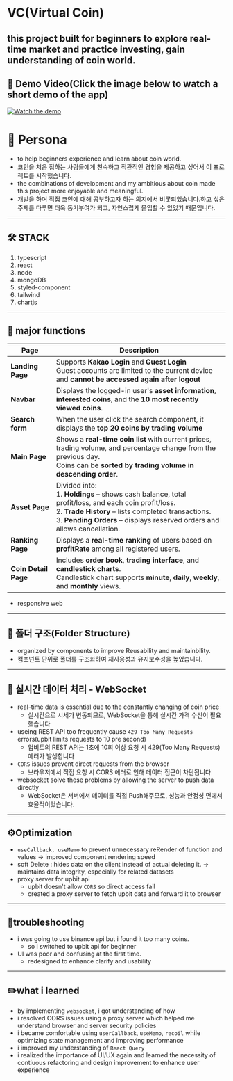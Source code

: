 # VC(Virtual Coin)

this project built for beginners to explore real-time market and practice investing, gain understanding of coin world.
---

## 🎥 Demo Video(Click the image below to watch a short demo of the app)
[![Watch the demo](https://img.youtube.com/vi/ccbFX_n9WCk/0.jpg)](https://www.youtube.com/watch?v=ccbFX_n9WCk)



# 👤 Persona
- to help beginners experience and learn about coin world.
- 코인을 처음 접하는 사람들에게 친숙하고 직관적인 경험을 제공하고 싶어서 이 프로젝트를 시작했습니다.
- the combinations of development and my ambitious about coin made this project more enjoyable and meaningful.
- 개발을 하며 직접 코인에 대해 공부하고자 하는 의지에서 비롯되었습니다.하고 싶은 주제를 다루면 더욱 동기부여가 되고, 자연스럽게 몰입할 수 있었기 때문입니다.

---
## 🛠️ STACK
1. typescript
2. react
3. node
4. mongoDB
5. styled-component
6. tailwind
7. chartjs

---

## 🚀 major functions
| Page | Description |
|------|-------------|
| **Landing Page** | Supports **Kakao Login** and **Guest Login**<br/> Guest accounts are limited to the current device and **cannot be accessed again after logout** |
| **Navbar** | Displays the logged-in user's **asset information**, **interested coins**, and the **10 most recently viewed coins**. |
| **Search form** | When the user click the search component, it displays the **top 20 coins by trading volume** |
| **Main Page** | Shows a **real-time coin list** with current prices, trading volume, and percentage change from the previous day.<br/> Coins can be **sorted by trading volume in descending order**. |
| **Asset Page** | Divided into: <br/> 1. **Holdings** – shows cash balance, total profit/loss, and each coin profit/loss. <br/> 2. **Trade History** – lists completed transactions. <br/> 3. **Pending Orders** – displays reserved orders and allows cancellation. |
| **Ranking Page** | Displays a **real-time ranking** of users based on **profitRate** among all registered users. |
| **Coin Detail Page** | Includes **order book**, **trading interface**, and **candlestick charts**.<br/> Candlestick chart supports **minute**, **daily**, **weekly**, and **monthly** views. |
+ responsive web

--- 

## 📁 폴더 구조(Folder Structure)
- organized by components to improve Reusability and maintainbility.
- 컴포넌트 단위로 폴더를 구조화하여 재사용성과 유지보수성을 높였습니다.

---

## 🔄 실시간 데이터 처리 - WebSocket
- real-time data is essential due to the constantly changing of coin price
  - 실시간으로 시세가 변동되므로, WebSocket을 통해 실시간 가격 수신이 필요했습니다
- useing REST API too frequently cause `429 Too Many Requests` errors(upbit limits requests to 10 pre second)
  - 업비트의 REST API는 1초에 10회 이상 요청 시 429(Too Many Requests) 에러가 발생합니다
- `CORS` issues prevent direct requests from the browser
  - 브라우저에서 직접 요청 시 CORS 에러로 인해 데이터 접근이 차단됩니다
- websocket solve these problems by allowing the server to push data directly
  - WebSocket은 서버에서 데이터를 직접 Push해주므로, 성능과 안정성 면에서 효율적이었습니다.

---

## ⚙️Optimization
- `useCallback, useMemo` to prevent unnecessary reRender of function and values -> improved component rendering speed
- soft Delete : hides data on the client instead of actual deleting it. -> maintains data integrity, especially for related datasets
- proxy server for upbit api
  - upbit doesn't allow `CORS` so direct access fail
  - created a proxy server to fetch upbit data and forward it to browser

--- 
## 🔫troubleshooting
- i was going to use binance api but i found it too many coins.
  - so i switched to upbit api for beginner
- UI was poor and confusing at the first time.
  - redesigned to enhance clarify and usability

--- 
 
## ✏️what i learned
- by implementing `websocket`, i got understanding of how
- i resolved CORS issues using a proxy server which helped me understand browser and server security policies
- i became comfortable using `userCallback`, `useMemo`, `recoil` while optimizing state management and improving performance
- i improved my understanding of `React Query`
- i realized the importance of UI/UX again and learned the necessity of contiuous refactoring and design improvement to enhance user experience 


